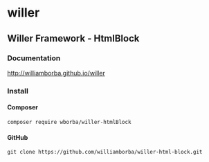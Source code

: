 willer
===========
## Willer Framework - HtmlBlock

### Documentation

http://williamborba.github.io/willer

### Install

#### Composer

`composer require wborba/willer-htmlBlock`

#### GitHub

`git clone https://github.com/williamborba/willer-html-block.git`
